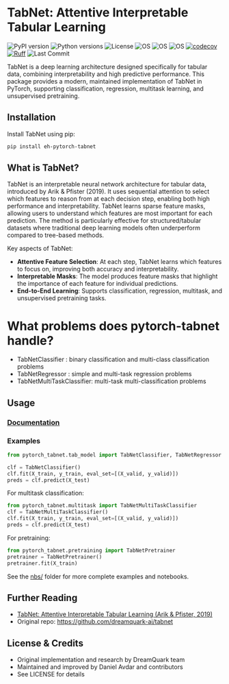 # TabNet: Attentive Interpretable Tabular Learning

![PyPI version](https://img.shields.io/pypi/v/eh-pytorch-tabnet.svg)
![Python versions](https://img.shields.io/pypi/pyversions/eh-pytorch-tabnet.svg)
![License](https://img.shields.io/badge/License-MIT-blue.svg)
![OS](https://img.shields.io/badge/ubuntu-blue?logo=ubuntu)
![OS](https://img.shields.io/badge/win-blue?logo=windows)
![OS](https://img.shields.io/badge/mac-blue?logo=apple)
[![codecov](https://codecov.io/gh/DanielAvdar/tabnet/graph/badge.svg?token=N0V9KANTG2)](https://codecov.io/gh/DanielAvdar/tabnet)
[![Ruff](https://img.shields.io/endpoint?url=https://raw.githubusercontent.com/astral-sh/ruff/main/assets/badge/v2.json)](https://github.com/astral-sh/ruff)
![Last Commit](https://img.shields.io/github/last-commit/DanielAvdar/tabnet/main)


TabNet is a deep learning architecture designed specifically for tabular data,
combining interpretability and high predictive performance.
This package provides a modern, maintained implementation of TabNet in PyTorch,
supporting classification, regression, multitask learning, and unsupervised pretraining.


## Installation

Install TabNet using pip:

```bash
pip install eh-pytorch-tabnet
```

## What is TabNet?
TabNet is an interpretable neural network architecture for tabular data, introduced by Arik & Pfister (2019). It uses sequential attention to select which features to reason from at each decision step, enabling both high performance and interpretability. TabNet learns sparse feature masks, allowing users to understand which features are most important for each prediction. The method is particularly effective for structured/tabular datasets where traditional deep learning models often underperform compared to tree-based methods.

Key aspects of TabNet:
- **Attentive Feature Selection**: At each step, TabNet learns which features to focus on, improving both accuracy and interpretability.
- **Interpretable Masks**: The model produces feature masks that highlight the importance of each feature for individual predictions.
- **End-to-End Learning**: Supports classification, regression, multitask, and unsupervised pretraining tasks.

# What problems does pytorch-tabnet handle?

- TabNetClassifier : binary classification and multi-class classification problems
- TabNetRegressor : simple and multi-task regression problems
- TabNetMultiTaskClassifier:  multi-task multi-classification problems


## Usage

### [Documentation](https://eh-pytorch-tabnet.readthedocs.io/en/latest/)


### Examples

```python
from pytorch_tabnet.tab_model import TabNetClassifier, TabNetRegressor

clf = TabNetClassifier()
clf.fit(X_train, y_train, eval_set=[(X_valid, y_valid)])
preds = clf.predict(X_test)
```

For multitask classification:
```python
from pytorch_tabnet.multitask import TabNetMultiTaskClassifier
clf = TabNetMultiTaskClassifier()
clf.fit(X_train, y_train, eval_set=[(X_valid, y_valid)])
preds = clf.predict(X_test)
```

For pretraining:
```python
from pytorch_tabnet.pretraining import TabNetPretrainer
pretrainer = TabNetPretrainer()
pretrainer.fit(X_train)
```

See the [nbs/](nbs/) folder for more complete examples and notebooks.

## Further Reading
- [TabNet: Attentive Interpretable Tabular Learning (Arik & Pfister, 2019)](https://arxiv.org/pdf/1908.07442.pdf)
- Original repo: https://github.com/dreamquark-ai/tabnet

## License & Credits
- Original implementation and research by DreamQuark team
- Maintained and improved by Daniel Avdar and contributors
- See LICENSE for details
